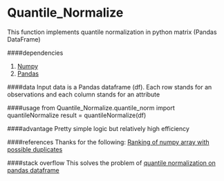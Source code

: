 
Quantile_Normalize
======== 
This function implements quantile normalization in python matrix (Pandas DataFrame)

####dependencies
1. [Numpy](http://www.numpy.org/)
2. [Pandas](http://pandas.pydata.org/pandas-docs/stable/install.html)

####data
Input data is a Pandas dataframe (df).
Each row stands for an observations and each column stands for an attribute

####usage
    from Quantile_Normalize.quantile_norm import quantileNormalize
    result = quantileNormalize(df)

####advantage
Pretty simple logic but relatively high efficiency

####references
Thanks for the following:
[Ranking of numpy array with possible duplicates](http://stackoverflow.com/questions/14671013/ranking-of-numpy-array-with-possible-duplicates)

####stack overflow
This solves the problem of [quantile normalization on pandas dataframe](http://stackoverflow.com/questions/37935920/quantile-normalization-on-pandas-dataframe)
